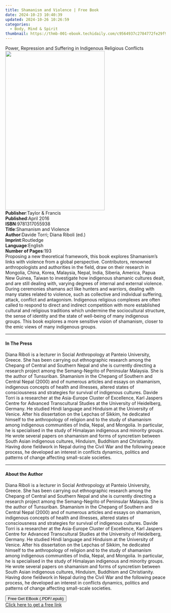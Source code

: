 ```yaml
---
title: Shamanism and Violence | Free Book
date: 2024-10-23 10:40:39
updated: 2024-10-26 10:26:59
categories:
  - Body, Mind & Spirit
thumbnail: https://thmb-001-ebook.techidaily.com/c9564937c2784772fe29f9a93e0a42408a011fef71d5ff9ebcbb845bd99cbdcb.jpg
---
```

<main id="book-container">
  <div class="flex flex-col">
    <div class="book-brief flex-1 py-6 px-4 sm:p-6 md:py-10 md:px-8">
      <!-- brief-->
      <div class="book-brief-main">
        Power, Repression and Suffering in Indigenous Religious Conflicts
      </div>
    </div>
    <div
      class="book-meta-info flex-1 grid gap-4 col-start-1 col-end-3 row-start-1 sm:mb-6 sm:grid-cols-4 lg:gap-6 lg:col-start-2 lg:row-end-6 lg:row-span-6 lg:mb-0"
    >
      <div
        class="book-meta-info-left place-content-center mt-4 p-4 text-sm leading-6 col-start-2 col-span-2 dark:text-slate-400"
      >
        <img
          class="w-full h-500 object-cover rounded-lg sm:h-255 sm:col-span-2 lg:col-span-full"
          src="https://img-001-ebook.techidaily.com/1faaaa47d70d2d584b000df3f4e02ebe76b27d6d8296d84245cb9aa8f751935e.jpg"
          alt=""
          width="312"
          height="500"
        />
      </div>
      <div
        class="book-meta-info-right mt-2 col-start-1 row-start-2 col-span-3 self-center"
      >
        <!-- meta data  -->
        <div class="flex flex-col px-4 md:px-8">
          <div class="flex-1">
            <strong>Publisher</strong>:<span class="px-2"
              >Taylor &amp; Francis</span
            >
          </div>
          <div class="flex-1">
            <strong>Published</strong>:<span class="px-2">April 2016</span>
          </div>
          <div class="flex-1">
            <strong>ISBN</strong>:<span class="px-2">9781317055938</span>
          </div>
          <div class="flex-1">
            <strong>Title</strong>:<span class="px-2"
              >Shamanism and Violence</span
            >
          </div>
          <div class="flex-1">
            <strong>Author</strong>:<span class="px-2"
              >Davide Torri; Diana Riboli (ed.)</span
            >
          </div>
          <div class="flex-1">
            <strong>Imprint</strong>:<span class="px-2">Routledge</span>
          </div>
          <div class="flex-1">
            <strong>Language</strong>:<span class="px-2">English</span>
          </div>
          <div class="flex-1">
            <strong>Number of Pages</strong>:<span class="px-2">193</span>
          </div>
        </div>
      </div>
    </div>
    <div class="book-description flex-1 py-6 px-4 sm:p-6 md:py-10 md:px-8">
      <div class="book-description-main">
        <div accordion-content="" id="description">
          Proposing a new theoretical framework, this book explores Shamanism’s
          links with violence from a global perspective. Contributors, renowned
          anthropologists and authorities in the field, draw on their research
          in Mongolia, China, Korea, Malaysia, Nepal, India, Siberia, America,
          Papua New Guinea, Taiwan to investigate how indigenous shamanic
          cultures dealt, and are still dealing with, varying degrees of
          internal and external violence. During ceremonies shamans act like
          hunters and warriors, dealing with many states related to violence,
          such as collective and individual suffering, attack, conflict and
          antagonism. Indigenous religious complexes are often called to respond
          to direct and indirect competition with more established cultural and
          religious traditions which undermine the sociocultural structure, the
          sense of identity and the state of well-being of many indigenous
          groups. This book explores a more sensitive vision of shamanism,
          closer to the emic views of many indigenous groups.
        </div>
      </div>
    </div>
    <div class="book-excerpts flex-1 py-6 px-4 sm:p-6 md:py-10 md:px-8">
      <!-- excerpts-->
      <div class="book-excerpts-main">
        <hr />
        <h4 class="placeholder placeholder-heading">
          <span>In The Press</span>
        </h4>
        <p>
          Diana Riboli is a lecturer in Social Anthropology at Panteio
          University, Greece. She has been carrying out ethnographic research
          among the Chepang of Central and Southern Nepal and she is currently
          directing a research project among the Semang-Negrito of Peninsular
          Malaysia. She is the author of Tunsuriban. Shamanism in the Chepang of
          Southern and Central Nepal (2000) and of numerous articles and essays
          on shamanism, indigenous concepts of health and illnesses, altered
          states of consciousness and strategies for survival of indigenous
          cultures. Davide Torri is a researcher at the Asia-Europe Cluster of
          Excellence, Karl Jaspers Centre for Advanced Transcultural Studies at
          the University of Heidelberg, Germany. He studied Hindi language and
          Hinduism at the University of Venice. After his dissertation on the
          Lepchas of Sikkim, he dedicated himself to the anthropology of
          religion and to the study of shamanism among indigenous communities of
          India, Nepal, and Mongolia. In particular, he is specialised in the
          study of Himalayan indigenous and minority groups. He wrote several
          papers on shamanism and forms of syncretism between South Asian
          indigenous cultures, Hinduism, Buddhism and Christianity. Having done
          fieldwork in Nepal during the Civil War and the following peace
          process, he developed an interest in conflicts dynamics, politics and
          patterns of change affecting small-scale societies.
        </p>
      </div>
    </div>
    <div class="book-about-author flex-1 py-6 px-4 sm:p-6 md:py-10 md:px-8">
      <!-- about author-->
      <div class="book-main-author-main">
        <hr />
        <h4 class="placeholder placeholder-heading">
          <span>About the Author</span>
        </h4>
        <p>
          Diana Riboli is a lecturer in Social Anthropology at Panteio
          University, Greece. She has been carrying out ethnographic research
          among the Chepang of Central and Southern Nepal and she is currently
          directing a research project among the Semang-Negrito of Peninsular
          Malaysia. She is the author of Tunsuriban. Shamanism in the Chepang of
          Southern and Central Nepal (2000) and of numerous articles and essays
          on shamanism, indigenous concepts of health and illnesses, altered
          states of consciousness and strategies for survival of indigenous
          cultures. Davide Torri is a researcher at the Asia-Europe Cluster of
          Excellence, Karl Jaspers Centre for Advanced Transcultural Studies at
          the University of Heidelberg, Germany. He studied Hindi language and
          Hinduism at the University of Venice. After his dissertation on the
          Lepchas of Sikkim, he dedicated himself to the anthropology of
          religion and to the study of shamanism among indigenous communities of
          India, Nepal, and Mongolia. In particular, he is specialised in the
          study of Himalayan indigenous and minority groups. He wrote several
          papers on shamanism and forms of syncretism between South Asian
          indigenous cultures, Hinduism, Buddhism and Christianity. Having done
          fieldwork in Nepal during the Civil War and the following peace
          process, he developed an interest in conflicts dynamics, politics and
          patterns of change affecting small-scale societies.
        </p>
      </div>
    </div>
    <div class="book-free-get flex-1 py-6 px-4 sm:p-6 md:py-10 md:px-8">
      <button
        id="btn-free-get"
        class="bg-blue-500 hover:bg-blue-700 text-white font-bold py-2 px-4 rounded"
      >
        Free Get EBook (.PDF/.epub)
      </button>
      <div id="countdown-display" class="px-2 text-lg mt-2"></div>
      <a
        id="free-link"
        class="hidden bg-blue-500 hover:bg-blue-700 text-white font-bold py-2 px-4 rounded"
        href="https://www.ebooks.com/en-us/book/2549965/shamanism-and-violence/davide-torri/"
        target="_blank"
        >Click here to get a free link</a
      >
    </div>
    <script>
      let countdownTime = 0;
      let countdownInterval = null;
      document
        .getElementById('btn-free-get')
        .addEventListener('click', startCountdown);
      function startCountdown() {
        countdownTime = new Date().getTime() + 60000 * 3;
        countdownInterval = setInterval(updateCountdown, 1000);
        document.getElementById('btn-free-get').disabled = true;
        document
          .getElementById('btn-free-get')
          .classList.add('bg-gray-500', 'cursor-not-allowed');
      }
      function updateCountdown() {
        let currentTime = new Date().getTime();
        let timeLeft = countdownTime - currentTime;
        let secondsLeft = Math.floor(timeLeft / 1000);
        document.getElementById('countdown-display').innerHTML =
          `Remaining time: ${secondsLeft} seconds.`;
        if (secondsLeft <= 0) {
          clearInterval(countdownInterval);
          document.getElementById('btn-free-get').classList.add('hidden');
          document.getElementById('free-link').classList.remove('hidden');
          document.getElementById('countdown-display').innerHTML = '';
        }
      }
    </script>
  </div>
</main>

